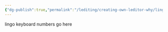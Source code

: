```yaml
---
{"dg-publish":true,"permalink":"/lediting/creating-own-leditor-why/lingo-documentation/"}
---
```


lingo keyboard numbers go here